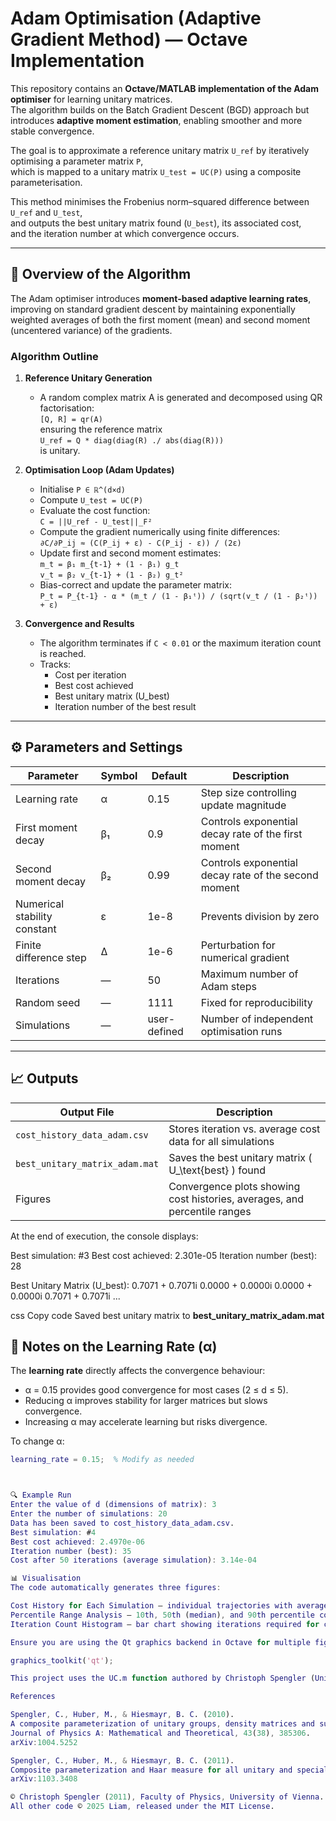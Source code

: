 # Adam Optimisation (Adaptive Gradient Method) — Octave Implementation

This repository contains an **Octave/MATLAB implementation of the Adam optimiser** for learning unitary matrices.  
The algorithm builds on the Batch Gradient Descent (BGD) approach but introduces **adaptive moment estimation**, enabling smoother and more stable convergence.

The goal is to approximate a reference unitary matrix `U_ref` by iteratively optimising a parameter matrix `P`,  
which is mapped to a unitary matrix `U_test = UC(P)` using a composite parameterisation.

This method minimises the Frobenius norm–squared difference between `U_ref` and `U_test`,  
and outputs the best unitary matrix found (`U_best`), its associated cost,  
and the iteration number at which convergence occurs.


---

## 🧠 Overview of the Algorithm

The Adam optimiser introduces **moment-based adaptive learning rates**, improving on standard gradient descent by maintaining exponentially weighted averages of both the first moment (mean) and second moment (uncentered variance) of the gradients.

### Algorithm Outline

1. **Reference Unitary Generation**
   - A random complex matrix A is generated and decomposed using QR factorisation:  
     `[Q, R] = qr(A)`  
     ensuring the reference matrix  
     `U_ref = Q * diag(diag(R) ./ abs(diag(R)))`  
     is unitary.

2. **Optimisation Loop (Adam Updates)**
   - Initialise `P ∈ ℝ^(d×d)`
   - Compute `U_test = UC(P)`
   - Evaluate the cost function:  
     `C = ||U_ref - U_test||_F²`
   - Compute the gradient numerically using finite differences:  
     `∂C/∂P_ij ≈ (C(P_ij + ε) - C(P_ij - ε)) / (2ε)`
   - Update first and second moment estimates:  
     `m_t = β₁ m_{t-1} + (1 - β₁) g_t`  
     `v_t = β₂ v_{t-1} + (1 - β₂) g_t²`
   - Bias-correct and update the parameter matrix:  
     `P_t = P_{t-1} - α * (m_t / (1 - β₁ᵗ)) / (sqrt(v_t / (1 - β₂ᵗ)) + ε)`

3. **Convergence and Results**
   - The algorithm terminates if `C < 0.01` or the maximum iteration count is reached.
   - Tracks:
     - Cost per iteration  
     - Best cost achieved  
     - Best unitary matrix (U_best)  
     - Iteration number of the best result

---

## ⚙️ Parameters and Settings

| Parameter | Symbol | Default | Description |
|------------|---------|----------|-------------|
| Learning rate | α | 0.15 | Step size controlling update magnitude |
| First moment decay | β₁ | 0.9 | Controls exponential decay rate of the first moment |
| Second moment decay | β₂ | 0.99 | Controls exponential decay rate of the second moment |
| Numerical stability constant | ε | 1e-8 | Prevents division by zero |
| Finite difference step | Δ | 1e-6 | Perturbation for numerical gradient |
| Iterations | — | 50 | Maximum number of Adam steps |
| Random seed | — | 1111 | Fixed for reproducibility |
| Simulations | — | user-defined | Number of independent optimisation runs |

---

## 📈 Outputs

| Output File | Description |
|--------------|-------------|
| `cost_history_data_adam.csv` | Stores iteration vs. average cost data for all simulations |
| `best_unitary_matrix_adam.mat` | Saves the best unitary matrix \( U_\text{best} \) found |
| Figures | Convergence plots showing cost histories, averages, and percentile ranges |

At the end of execution, the console displays:

Best simulation: #3
Best cost achieved: 2.301e-05
Iteration number (best): 28

Best Unitary Matrix (U_best):
0.7071 + 0.7071i 0.0000 + 0.0000i
0.0000 + 0.0000i 0.7071 + 0.7071i
...

css
Copy code
Saved best unitary matrix to **best_unitary_matrix_adam.mat**

## 🧩 Notes on the Learning Rate (α)

The **learning rate** directly affects the convergence behaviour:
- α = 0.15 provides good convergence for most cases (2 ≤ d ≤ 5).
- Reducing α improves stability for larger matrices but slows convergence.
- Increasing α may accelerate learning but risks divergence.

To change α:
```matlab
learning_rate = 0.15;  % Modify as needed



🔍 Example Run
Enter the value of d (dimensions of matrix): 3
Enter the number of simulations: 20
Data has been saved to cost_history_data_adam.csv.
Best simulation: #4
Best cost achieved: 2.4970e-06
Iteration number (best): 35
Cost after 50 iterations (average simulation): 3.14e-04

📊 Visualisation
The code automatically generates three figures:

Cost History for Each Simulation – individual trajectories with average trend
Percentile Range Analysis – 10th, 50th (median), and 90th percentile cost evolution
Iteration Count Histogram – bar chart showing iterations required for convergence

Ensure you are using the Qt graphics backend in Octave for multiple figure windows:

graphics_toolkit('qt');

This project uses the UC.m function authored by Christoph Spengler (University of Vienna, 2011) for the composite parameterisation of the unitary group U(d).

References

Spengler, C., Huber, M., & Hiesmayr, B. C. (2010).
A composite parameterization of unitary groups, density matrices and subspaces.
Journal of Physics A: Mathematical and Theoretical, 43(38), 385306.
arXiv:1004.5252

Spengler, C., Huber, M., & Hiesmayr, B. C. (2011).
Composite parameterization and Haar measure for all unitary and special unitary groups.
arXiv:1103.3408

© Christoph Spengler (2011), Faculty of Physics, University of Vienna.
All other code © 2025 Liam, released under the MIT License.
